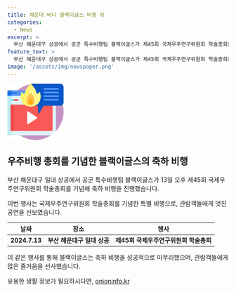 ```yaml
---
title: 해운대 바다 블랙이글스 비행 위
categories:
  - News
excerpt: >
  부산 해운대구 상공에서 공군 특수비행팀 블랙이글스가 제45회 국제우주연구위원회 학술총회를 기념해 축하 비행을 하였다.
feature_text: >
  부산 해운대구 상공에서 공군 특수비행팀 블랙이글스가 제45회 국제우주연구위원회 학술총회를 기념해 축하 비행을 하였다.
image: '/assets/img/newspaper.png'
---
```


<p><img src="/assets/img/news.png" alt="rentncar 속보" /></p>

<h2 data-ke-size="size26">우주비행 총회를 기념한 블랙이글스의 축하 비행</h2>

<p>부산 해운대구 일대 상공에서 공군 특수비행팀 블랙이글스가 13일 오후 제45회 국제우주연구위원회 학술총회를 기념해 축하 비행을 진행했습니다. <p data-ke-size="size16"></p></p>

<p>이번 행사는 국제우주연구위원회 학술총회를 기념한 특별 비행으로, 관람객들에게 멋진 공연을 선보였습니다. <p data-ke-size="size16"></p></p>

<table>
<thead>
<tr>
<th>날짜</th>
<th>장소</th>
<th>행사</th>
</tr>
</thead>
<tbody>
<tr>
<td style="text-align: center; height: 17px;"><b>2024.7.13</b></td>
<td style="text-align: center; height: 17px;"><b>부산 해운대구 일대 상공</b></td>
<td style="text-align: center; height: 17px;"><b>제45회 국제우주연구위원회 학술총회</b></td>
</tr>
</tbody>
</table>

<p>이 같은 행사를 통해 블랙이글스는 축하 비행을 성공적으로 마무리했으며, 관람객들에게 많은 즐거움을 선사했습니다.</p>
유용한 생활 정보가 필요하시다면, <a href="https://onioninfo.kr" rel="dofollow">onioninfo.kr</a>


